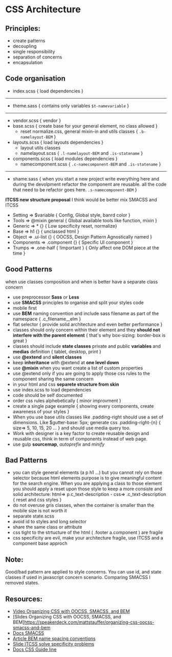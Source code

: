 # CSS Architecture

## Principles:
* create patterns
* decoupling
* single responsibility
* separation of concerns
* encapsulation

## Code organisation
* index.scss { load dependencies }

---------------------------------------

* theme.sass { contains only variables `$t-namevariable` }

---------------------------------------

* vendor.scss { vendor }
* base.scss { create base for your general element, no class allowed }
  * reset normalize.css, general mixin-in and utils classes { `.b-namelayout-BEM` }
* layouts.scss { load layouts dependencies }
  * layout utils classes
  * namelayout.scss { `.l-namelayout-BEM` and `.is-statename` }
* components.scss { load modules dependencies }
  * namecomponent.scss { `.c-namecomponent-BEM` and `.is-statename` }

---------------------------------------

* shame.sass { when you start a new project write everything here and during the devolpment refactor the component are reusable. all the code that need to be refactor goes here. `.s-namecomponent-BEM` }

__ITCSS new structure proposal__
I think would be better mix SMACSS and ITCSS
* Setting    => $variable                { Config, Global style, banrd color }
* Tools      => @mixin general           { Global available tools like function, mixin }
* Generic    => * {}                     { Low specificity reset, normalize}
* Base       => h1 {}                    { unclassed html }
* Object     => .ui-list {}              { OOCSS, Design Pattern Agnostically named }
* Components => .component {}            { Specific UI component }
* Trumps     => .one-half { !important } { Only affect one DOM piece at the time }


## Good Patterns
when use classes composition and when is better have a separate class concern
* use preprocessor __Sass__ or __Less__
* use __SMACSS__ principles to organise and split your styles code
* mobile first
* use __BEM__ naming convention and include sass filename as part of the namespace { .c_filename__elm }
* flat selector { provide solid architecture and even better performance }
* classes should only concern within their element and they __should not interfere with the parent element__ { that's why box-sizing: border-box is great }
* classes should include __state classes__ private and public __variables__ and __medias__ definition { tablet, desktop, print }
* use __@extend__ and __silent classes__
* keep __inheritance__ with @extend at __one level down__
* use __@mixin__ when you want create a list of custom properties
* use @extend only if you are going to apply those css rules to the component sharing the same concern
* in your html and css __separete structure from skin__
* use index.scss to load dependencies
* code should be self documented
* order css rules alphebetically { minor improvment }
* create a single page example { showing every components, create awareness of your styles }
* When you use base utils classes like .padding-right should use a set of dimensions. Like $gutter-base: 5px; generate css .padding-right-{n} { size=> 5, 10, 15, 20 ... } and should use media query too.
* Work with designer is a key factor to create reusable design and reusable css, think in term of components instead of web page.
* use gulp __sourcemap__, _autoprefix_ and _minify_

## Bad Patterns
* you can style general elements (a p h1 ...) but you cannot rely on those selector because html elements purpose is to give meaningful content for the search engine. When you are applying a class to those element you should apply a reset upon those style to keep a more consiste and solid architecture: html=> p.c_text-description - css=> .c_text-description { reset and css styles }
* do not overuse gris classes, when the container is smaller than the mobile size is not worth it
* separate state.scss
* avoid id to styles and long selector
* share the same class or attribute
* css tight to the strtucture of the html ( .footer a.component ) are fragile
* css specificity are evil, make your architecture fragile, use ITCSS and a component base approch

## Note:
Good/bad pattern are applied to style concerns. You can use id, and state classes if used in javascript concern scenario.
Comparing SMACSS I removed states.

## Resources:
* [Video Organizing CSS with OOCSS, SMACSS, and BEM](https://www.youtube.com/watch?v=IKFq2cSbQ4Q) 
* [Slides Organizing CSS with OOCSS, SMACSS, and BEM]https://speakerdeck.com/mattstauffer/organizing-css-oocss-smacss-and-bem
* [Docs SMACSS](https://smacss.com/)
* [Article BEM name spacing conventions](http://csswizardry.com/2015/03/more-transparent-ui-code-with-namespaces/) 
* [Slide ITCSS solve specificity problems](https://speakerdeck.com/dafed/managing-css-projects-with-itcss)
* [Docs CSS Guide line](http://cssguidelin.es/)
